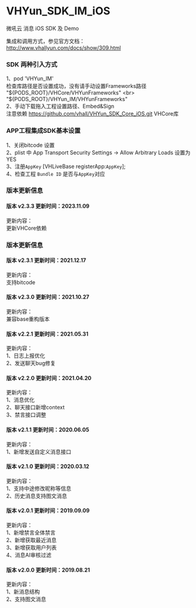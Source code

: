 # VHYun_SDK_IM_iOS
微吼云 消息 iOS SDK 及 Demo


集成和调用方式，参见官方文档：http://www.vhallyun.com/docs/show/309.html <br>

### SDK 两种引入方式
1、pod 'VHYun_IM'<br>
检查库路径是否设置成功，没有请手动设置Frameworks路径 <br>
   "${PODS_ROOT}/VHCore/VHYunFrameworks" <br>
   "${PODS_ROOT}/VHYun_IM/VHYunFrameworks"<br>
2、手动下载拖入工程设置路径、Embed&Sign<br>
注意依赖 https://github.com/vhall/VHYun_SDK_Core_iOS.git VHCore库<br>

### APP工程集成SDK基本设置
1、关闭bitcode 设置<br>
2、plist 中 App Transport Security Settings -> Allow Arbitrary Loads 设置为YES<br>
3、注册`AppKey`  [VHLiveBase registerApp:`AppKey`]; <br>
4、检查工程 `Bundle ID` 是否与`AppKey`对应 <br>


### 版本更新信息
#### 版本 v2.3.3 更新时间：2023.11.09
更新内容：<br>
更新VHCore依赖<br>

### 版本更新信息
#### 版本 v2.3.1 更新时间：2021.12.17
更新内容：<br>
支持bitcode<br>

#### 版本 v2.3.0 更新时间：2021.10.27
更新内容：<br>
兼容base重构版本<br>

#### 版本 v2.2.1 更新时间：2021.05.31
更新内容：<br>
1、日志上报优化<br>
2、发送聊天bug修复<br>

#### 版本 v2.2.0 更新时间：2021.04.20
更新内容：<br>
1、消息优化<br>
2、聊天接口新增context<br>
3、禁言接口调整<br>

#### 版本 v2.1.1 更新时间：2020.06.05
更新内容：<br>
1、新增发送自定义消息接口<br>

#### 版本 v2.1.0 更新时间：2020.03.12
更新内容：<br>
1、支持中途修改昵称等信息<br>
2、历史消息支持图文消息<br>

#### 版本 v2.0.1 更新时间：2019.09.09
更新内容：<br>
1、新增禁言全体禁言<br>
2、新增获取最近消息<br>
3、新增获取用户列表<br>
4、消息AI审核过滤<br>


#### 版本 v2.0.0 更新时间：2019.08.21
更新内容：<br>
1、新消息结构<br>
2、支持图文消息<br>
